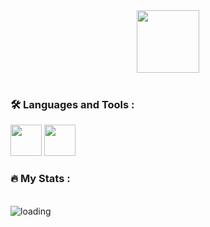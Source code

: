 <div id="header" align="center">
  <img src="https://media.giphy.com/media/M9gbBd9nbDrOTu1Mqx/giphy.gif" width="100"/>
</div>


<br>

### :hammer_and_wrench: Languages and Tools :
<div>
 <img src="https://w7.pngwing.com/pngs/640/199/png-transparent-javascript-logo-html-javascript-logo-angle-text-rectangle-thumbnail.png" height="50px" width="50px"> 
<img src="https://encrypted-tbn0.gstatic.com/images?q=tbn:ANd9GcQiNf73WeAKNRHECRi3JWPhZHrzKC6b5XqqSg&usqp=CAU" height="50px" width="50px">
</div>

### :fire: My Stats :
<br>
<img src="http://github-readme-streak-stats.herokuapp.com?user=muhammedsirajudeen&theme=dark&background=000000)](https://git.io/streak-stats)" alt="loading">

 
